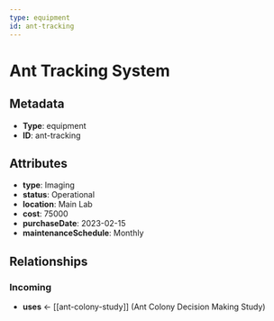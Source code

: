 ```yaml
---
type: equipment
id: ant-tracking
---
```


# Ant Tracking System

## Metadata

- **Type**: equipment
- **ID**: ant-tracking

## Attributes

- **type**: Imaging
- **status**: Operational
- **location**: Main Lab
- **cost**: 75000
- **purchaseDate**: 2023-02-15
- **maintenanceSchedule**: Monthly

## Relationships

### Incoming

- **uses** ← [[ant-colony-study]] (Ant Colony Decision Making Study)


